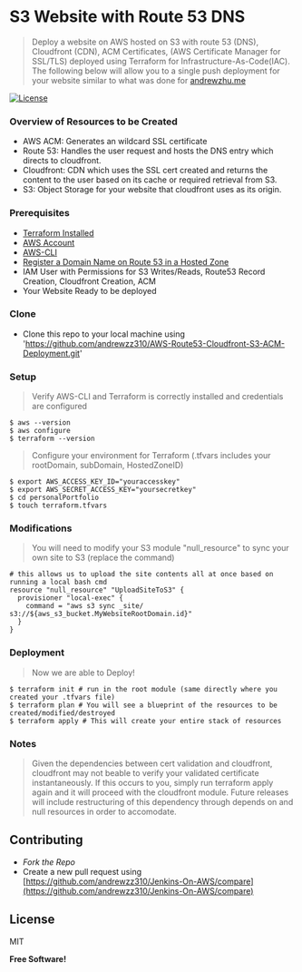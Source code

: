 # S3  Website with Route 53 DNS
> Deploy a website on AWS hosted on S3 with route 53 (DNS), Cloudfront (CDN), ACM Certificates, (AWS Certificate Manager for SSL/TLS) deployed using Terraform for Infrastructure-As-Code(IAC).
> The following below will allow you to a single push deployment for your website similar to what was done for [andrewzhu.me](https://www.andrewzhu.me)

[![License](http://img.shields.io/:license-mit-blue.svg?style=flat-square)](http://badges.mit-license.org)
### Overview of Resources to be Created
* AWS ACM: Generates an wildcard SSL certificate
* Route 53: Handles the user request and hosts the DNS entry which directs to cloudfront.
* Cloudfront: CDN which uses the SSL cert created and returns the content to the user based on its cache or required retrieval from S3.
* S3: Object Storage for your website that cloudfront uses as its origin.

### Prerequisites
- [Terraform Installed](https://learn.hashicorp.com/terraform/getting-started/install.html)
- [AWS Account](https://aws.amazon.com/console/)
- [AWS-CLI](https://docs.aws.amazon.com/cli/latest/userguide/install-cliv2.html)
- [Register a Domain Name on Route 53 in a Hosted Zone](https://docs.aws.amazon.com/Route53/latest/DeveloperGuide/domain-register.html)
- IAM User with Permissions for S3 Writes/Reads, Route53 Record Creation, Cloudfront Creation, ACM
- Your Website Ready to be deployed

### Clone
- Clone this repo to your local machine using 'https://github.com/andrewzz310/AWS-Route53-Cloudfront-S3-ACM-Deployment.git'

### Setup
> Verify AWS-CLI and Terraform is correctly installed and credentials are configured
```shell
$ aws --version
$ aws configure
$ terraform --version
```

> Configure your environment for Terraform (.tfvars includes your rootDomain, subDomain, HostedZoneID)
```shell
$ export AWS_ACCESS_KEY_ID="youraccesskey"
$ export AWS_SECRET_ACCESS_KEY="yoursecretkey"
$ cd personalPortfolio
$ touch terraform.tfvars
```

### Modifications
> You will need to modify your S3 module "null_resource" to sync your own site to S3 (replace the command)

```hcl
# this allows us to upload the site contents all at once based on running a local bash cmd
resource "null_resource" "UploadSiteToS3" {
  provisioner "local-exec" {
    command = "aws s3 sync _site/ s3://${aws_s3_bucket.MyWebsiteRootDomain.id}"
  }
}
```

### Deployment
> Now we are able to Deploy!
```shell
$ terraform init # run in the root module (same directly where you created your .tfvars file)
$ terraform plan # You will see a blueprint of the resources to be created/modified/destroyed
$ terraform apply # This will create your entire stack of resources
```

### Notes
> Given the dependencies between cert validation and cloudfront, cloudfront may not beable to verify your validated certificate instantaneously. If this occurs to you, simply run terraform apply again and it will proceed with the cloudfront module. Future releases will include restructuring of this dependency through depends on and null resources in order to accomodate.

## Contributing

- *Fork the Repo*
- Create a new pull request using [https://github.com/andrewzz310/Jenkins-On-AWS/compare](https://github.com/andrewzz310/Jenkins-On-AWS/compare)



License
----

MIT


**Free Software!**






